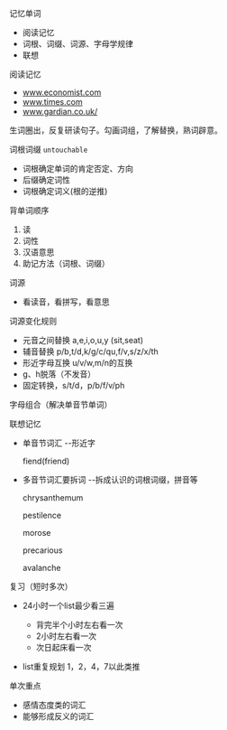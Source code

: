 记忆单词
  - 阅读记忆
  - 词根、词缀、词源、字母学规律
  - 联想

阅读记忆
  - www.economist.com
  - www.times.com
  - www.gardian.co.uk/

  生词圈出，反复研读句子。勾画词组，了解替换，熟词辟意。

词根词缀 `untouchable`
  - 词根确定单词的肯定否定、方向
  - 后缀确定词性
  - 词根确定词义(根的逆推)

背单词顺序
  1. 读
  2. 词性
  3. 汉语意思
  4. 助记方法（词根、词缀）

词源
  - 看读音，看拼写，看意思

词源变化规则
  - 元音之间替换 a,e,i,o,u,y (sit,seat)
  - 辅音替换 p/b,t/d,k/g/c/qu,f/v,s/z/x/th
  - 形近字母互换 u/v/w,m/n的互换
  - g、h脱落（不发音）
  - 固定转换，s/t/d，p/b/f/v/ph

字母组合（解决单音节单词）

联想记忆
  - 单音节词汇 --形近字

    fiend(friend)

  - 多音节词汇要拆词 --拆成认识的词根词缀，拼音等

      chrysanthemum

      pestilence

      morose

      precarious

      avalanche

复习（短时多次）
  - 24小时一个list最少看三遍
    - 背完半个小时左右看一次
    - 2小时左右看一次
    - 次日起床看一次

  - list重复规划
      1，2，4，7以此类推

单次重点
  - 感情态度类的词汇
  - 能够形成反义的词汇
